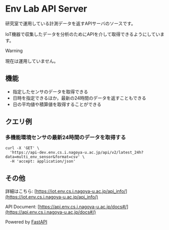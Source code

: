 # Env Lab API Server

研究室で運用している計測データを返すAPIサーバのソースです。

IoT機器で収集したデータを分析のためにAPIを介して取得できるようにしています。

> [!WARNING]
> 現在は運用していません。

## 機能
- 指定したセンサのデータを取得できる
- 日時を指定できるほか，最新の24時間のデータを返すこともできる
- 日の平均値や積算値を取得することができる

## クエリ例

### 多機能環境センサの最新24時間のデータを取得する

```
curl -X 'GET' \
  'https://api-dev.env.cs.i.nagoya-u.ac.jp/api/v2/latest_24h?data=multi_env_sensor&format=csv' \
  -H 'accept: application/json'
```

## その他

詳細はこちら: [https://iot.env.cs.i.nagoya-u.ac.jp/api_info/](https://iot.env.cs.i.nagoya-u.ac.jp/api_info/)

API Document: [https://api.env.cs.i.nagoya-u.ac.jp/docs#/](https://api.env.cs.i.nagoya-u.ac.jp/docs#/)

Powered by [FastAPI](https://fastapi.tiangolo.com/ja/)
